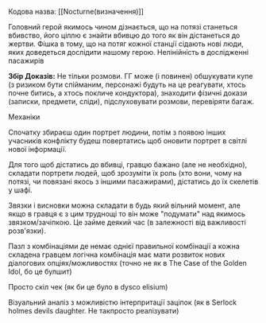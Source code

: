 Кодова назва: [[Nocturne(визначення)]]

Головний герой якимось чином дізнається, що на потязі станеться вбивство, його ціллю є знайти вбивцю до того як він дістанеться до жертви. Фішка в тому, що на потяг кожної станції сідають нові люди, яких доведеться дослідити нашому герою. Нелінійність в дослідженні пасажирів

**Збір Доказів:** Не тільки розмови. ГГ може (і повинен) обшукувати купе (з ризиком бути спійманим, персонажі будуть на це реагувати, хтось почне битись, а хтось покличе кондуктора), знаходити фізичні докази (записки, предмети, сліди), підслуховувати розмови, перевіряти багаж.

Механіки

Спочатку збираєш один портрет людини, потім з появою інших учасників конфлікту будеш повертатись щоб оновити портрет в світлі нової інформації.

Для того щоб дістатись до вбивці, гравцю бажано (але не необхідно), складати портрети людей, щоб зрозуміти їх роль (хто вони, чому на потязі, чи повязані якось з іншими пасажирами), дістатись до їх скелетів у шафі.

Звязки і висновки можна складати в будь який вільний момент, але якщо в гравця є з цим труднощі то він може "подумати" над якимось звязком/зачіпкою. Це займе деякий час (в залежності від важливості розв'язки).

Пазл з комбінаціями де немає однієї правильної комбінації а кожна складена гравцем логічна комбінація має мати розвиток нових діалогових опціях/можливостях (точно не як в The Case of the Golden Idol, бо це булшит)

Просто скіл чек (як би це було в dysco elisium)

Візуальний аналіз з можливістю інтерпритації заціпок (як в Serlock holmes devils daughter. Не такпросто реалізувати)

